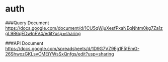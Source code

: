 # auth

###Query Document
https://docs.google.com/document/d/1CU5qWjuXesfPxaNEqNhtm0kg7Za1zgL9B6qEDwInEV4/edit?usp=sharing

###API Document
https://docs.google.com/spreadsheets/d/1D9G7VZ9Eg1F5tEmG-26ShwozGKLsvCMEiYWsSxQnfgs/edit?usp=sharing
~~~~~~~~
